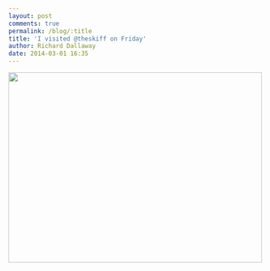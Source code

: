 ```yaml
---
layout: post
comments: true
permalink: /blog/:title
title: 'I visited @theskiff on Friday'
author: Richard Dallaway
date: 2014-03-01 16:35
---
```


<div><a href="http://static.skitters.dallaway.com/tp_IMG_20140228_130538.jpg"><img src="http://static.skitters.dallaway.com/tp_thumb_IMG_20140228_130538.jpg" width="500" height="375"/></a></div>


  
      
